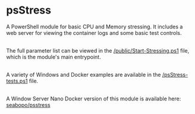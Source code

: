 # psStress
A PowerShell module for basic CPU and Memory stressing. It includes a web server for viewing the container logs
and some basic test controls.

\
The full parameter list can be viewed in the 
[/public/Start-Stressing.ps1](https://github.com/seabopo/psStress/blob/main/public/Start-Stressing.ps1) 
file, which is the module's main entrypoint.

\
A variety of Windows and Docker examples are available in the 
[/psStress-tests.ps1](https://github.com/seabopo/psStress/blob/main/psStress-tests.ps1) file.

\
A Window Server Nano Docker version of this module is available here: 
[seabopo/psstress](https://hub.docker.com/repository/docker/seabopo/psstress/general)

